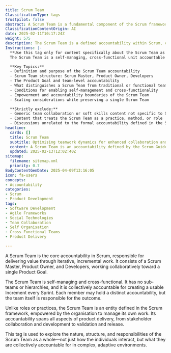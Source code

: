 ```yaml
---
title: Scrum Team
ClassificationType: tags
trustpilot: false
abstract: A Scrum Team is a fundamental component of the Scrum framework, tasked with delivering value through iterative and incremental work. Comprising a Scrum Master, Product Owner, and Developers, the team operates collaboratively towards a unified Product Goal. Characterised by its self-managing and cross-functional nature, the Scrum Team eschews sub-teams and hierarchies, holding collective accountability for producing a usable Increment at the end of each Sprint. While individual members may have specific roles, the team's shared responsibility encompasses all facets of product delivery, including stakeholder engagement, development, validation, and release. This structure empowers the Scrum Team to autonomously manage its work, making it a vital element in agile methodologies, DevOps practices, and effective organisational design. Understanding the dynamics and responsibilities of the Scrum Team is crucial for navigating complex and adaptive environments, as it highlights the importance of collaboration and accountability in achieving successful product outcomes.
ClassificationContentOrigin: AI
date: 2025-02-11T10:17:24Z
weight: 575
description: The Scrum Team is a defined accountability within Scrum, composed of a Scrum Master, Product Owner, and Developers working together toward a shared Product Goal.
Instructions: |-
  **Use this tag only for content specifically about the Scrum Team as an accountability in the Scrum framework.**  
  The Scrum Team is a self-managing, cross-functional unit accountable for delivering a usable Increment each Sprint. This tag applies to posts that describe the purpose, structure, and responsibilities of the Scrum Team as defined in the Scrum Guide.

  **Key Topics:**
  - Definition and purpose of the Scrum Team accountability
  - Scrum Team structure: Scrum Master, Product Owner, Developers
  - The Product Goal and team-level accountability
  - What distinguishes a Scrum Team from traditional or functional teams
  - Conditions for enabling self-management and cross-functionality
  - Empowerment and accountability boundaries of the Scrum Team
  - Scaling considerations while preserving a single Scrum Team

  **Strictly exclude:**
  - Generic team collaboration or soft skills content not specific to Scrum Teams
  - Content that treats the Scrum Team as a practice, method, or role
  - Discussions unrelated to the formal accountability defined in the Scrum Guide
headline:
  cards: []
  title: Scrum Team
  subtitle: Optimising teamwork dynamics for enhanced collaboration and performance in high-functioning project environments.
  content: A Scrum Team is an accountability defined by the Scrum Guide, responsible for delivering value every Sprint. Posts under this tag focus on the structure, responsibility, and unique characteristics of Scrum Teams, including how they operate as a self-managing, cross-functional unit. Content should reinforce the distinction between the Scrum Team as an accountable entity and the practices or tools it may use.
  updated: 2025-02-13T12:02:40Z
sitemap:
  filename: sitemap.xml
  priority: 0.7
BodyContentGenDate: 2025-04-09T13:16:05
icon: fa-users
concepts:
- Accountability
categories:
- Scrum
- Product Development
tags:
- Software Development
- Agile Frameworks
- Social Technologies
- Team Collaboration
- Self Organisation
- Cross Functional Teams
- Product Delivery

---
```

A Scrum Team is the core accountability in Scrum, responsible for delivering value through iterative, incremental work. It consists of a Scrum Master, Product Owner, and Developers, working collaboratively toward a single Product Goal.

The Scrum Team is self-managing and cross-functional. It has no sub-teams or hierarchies, and it is collectively accountable for creating a usable Increment every Sprint. Each member may hold a distinct accountability, but the team itself is responsible for the outcome.

Unlike roles or practices, the Scrum Team is an entity defined in the Scrum framework, empowered by the organisation to manage its own work. Its accountability spans all aspects of product delivery, from stakeholder collaboration and development to validation and release.

This tag is used to explore the nature, structure, and responsibilities of the Scrum Team as a whole—not just how the individuals interact, but what they are collectively accountable for in complex, adaptive environments.
